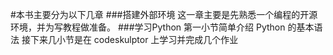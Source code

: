 #本书主要分为以下几章
###搭建外部环境
这一章主要是先熟悉一个编程的开源环境，并为写教程做准备。
###学习Python
第一小节简单介绍 Python 的基本语法
接下来几小节是在 codeskulptor 上学习并完成几个作业
